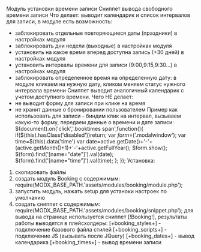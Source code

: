 Модуль установки времени записи
Сниппет вывода свободного времени записи
Что делает:
выводит календарик и список интервалов для записи, в модуле есть возможность:
- заблокировать отдельные повторяющиеся даты (праздники) в настройках модуля
- заблокировать дни недели (выходные) в настройках модуля
- установить на какое время вперед доступна запись (+30 дней) в настройках модуля
- установить интервалы времени для записи (9:00,9:15,9:30...) в настройках модуля
- заблокировать определенное время на определенную дату:
в модуле кликаем на нужную дату, кликом меняем статус нужного интервала времени
Сниппет выводит аналогичный календарик с учетом доступного времени.
Чего НЕ делает:
- не выводит форму для записи при клике на время
- не хранит данные о бронировании пользователем
Пример как использовать для записи - биндим клик на интервал, вызываем какую-то форму, передаем данные о времени и дате записи:
$(document).on('click','.booktimes span',function(){
			if($(this).hasClass('disabled'))return;
			var $form=$('.modalwindow');
			var time=$(this).data('time')
			var date=active.getDate()+'-'+(active.getMonth()+1)+'-'+active.getFullYear(); 
			$form.show();
			$(form).find('[name="date"]').val(date);
      $(form).find('[name="time"]').val(time);
		};
});
Установка:
1) скопировать файлы
2) создать модуль Booking c содержимым:
require(MODX_BASE_PATH.'assets/modules/booking/module.php');
3) запустить модуль, нажать setup для устаноки настроек по умолчанию
4) создать сниппет с содержимым:
require(MODX_BASE_PATH.'assets/modules/booking/snippet.php');
для вывода на странице используется сниппет [!Booking!], результаты работы выводятся в плейсхолдеры:
[+booking_styles+] - подключение базового файла стилей
[+booking_scripts+] - подключение JS (вызывать после JQuery)
[+booking_dates+] - вывод календарика
[+booking_times+] - вывод времени записи
